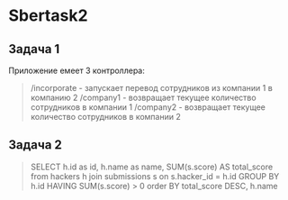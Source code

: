 # Sbertask2

## Задача 1

Приложение емеет 3 контроллера:
> /incorporate - запускает перевод сотрудников из компании 1 в компанию 2
> /company1 - возвращает текущее количество сотрудников в компании 1
> /company2 - возвращает текущее количество сотрудников в компании 2

## Задача 2

> SELECT h.id as id, h.name as name, SUM(s.score) AS total_score from hackers h join submissions s on s.hacker_id = h.id 
GROUP BY h.id 
HAVING SUM(s.score) > 0
order BY total_score DESC, h.name

